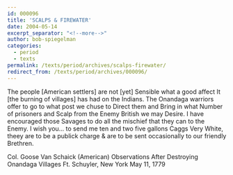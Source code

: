 ```yaml
---
id: 000096
title: 'SCALPS & FIREWATER'
date: 2004-05-14
excerpt_separator: "<!--more-->"
author: bob-spiegelman
categories:
  - period
  - texts
permalink: /texts/period/archives/scalps-firewater/
redirect_from: /texts/period/archives/000096/
---
```

The people [American settlers] are not [yet] Sensible what a good affect It [the burning of villages] has had on the Indians. The Onandaga warriors offer to go to what post we chuse to Direct them and Bring in what Number of prisoners and Scalp from the Enemy British we may Desire. I have encouraged those Savages to do all the mischief that they can to the Enemy. I wish you... to send me ten and two five gallons Caggs Very White, theey are to be a publick charge & are to be sent occasionally to our friendly Brethren.

Col. Goose Van Schaick (American)
Observations After Destroying Onandaga Villages
Ft. Schuyler, New York
May 11, 1779

